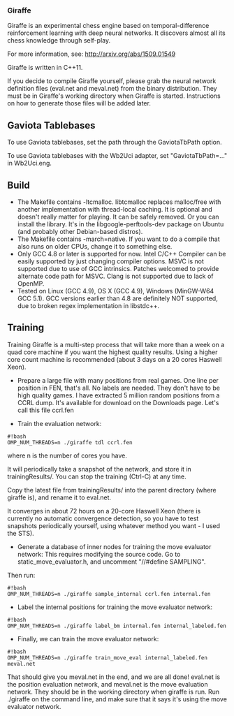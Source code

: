 ### Giraffe ###

Giraffe is an experimental chess engine based on temporal-difference reinforcement learning with deep neural networks. It discovers almost all its chess knowledge through self-play.

For more information, see: http://arxiv.org/abs/1509.01549

Giraffe is written in C++11.

If you decide to compile Giraffe yourself, please grab the neural network definition files (eval.net and meval.net) from the binary distribution. They must be in Giraffe's working directory when Giraffe is started. Instructions on how to generate those files will be added later.

## Gaviota Tablebases ##
To use Gaviota tablebases, set the path through the GaviotaTbPath option.

To use Gaviota tablebases with the Wb2Uci adapter, set "GaviotaTbPath=..." in Wb2Uci.eng.

## Build ##
* The Makefile contains -ltcmalloc. libtcmalloc replaces malloc/free with another implementation with thread-local caching. It is optional and doesn't really matter for playing. It can be safely removed. Or you can install the library. It's in the libgoogle-perftools-dev package on Ubuntu (and probably other Debian-based distros).
* The Makefile contains -march=native. If you want to do a compile that also runs on older CPUs, change it to something else.
* Only GCC 4.8 or later is supported for now. Intel C/C++ Compiler can be easily supported by just changing compiler options. MSVC is not supported due to use of GCC intrinsics. Patches welcomed to provide alternate code path for MSVC. Clang is not supported due to lack of OpenMP.
* Tested on Linux (GCC 4.9), OS X (GCC 4.9), Windows (MinGW-W64 GCC 5.1). GCC versions earlier than 4.8 are definitely NOT supported, due to broken regex implementation in libstdc++.

## Training ##
Training Giraffe is a multi-step process that will take more than a week on a quad core machine if you want the highest quality results. Using a higher core count machine is recommended (about 3 days on a 20 cores Haswell Xeon).

* Prepare a large file with many positions from real games. One line per position in FEN, that's all. No labels are needed. They don't have to be high quality games. I have extracted 5 million random positions from a CCRL dump. It's available for download on the Downloads page. Let's call this file ccrl.fen

* Train the evaluation network:

```
#!bash
OMP_NUM_THREADS=n ./giraffe tdl ccrl.fen
```
where n is the number of cores you have.

It will periodically take a snapshot of the network, and store it in trainingResults/. You can stop the training (Ctrl-C) at any time.

Copy the latest file from trainingResults/ into the parent directory (where giraffe is), and rename it to eval.net.

It converges in about 72 hours on a 20-core Haswell Xeon (there is currently no automatic convergence detection, so you have to test snapshots periodically yourself, using whatever method you want - I used the STS).

* Generate a database of inner nodes for training the move evaluator network:
This requires modifying the source code. Go to static_move_evaluator.h, and uncomment "//#define SAMPLING".

Then run:
```
#!bash
OMP_NUM_THREADS=n ./giraffe sample_internal ccrl.fen internal.fen
```

* Label the internal positions for training the move evaluator network:
```
#!bash
OMP_NUM_THREADS=n ./giraffe label_bm internal.fen internal_labeled.fen
```

* Finally, we can train the move evaluator network:
```
#!bash
OMP_NUM_THREADS=n ./giraffe train_move_eval internal_labeled.fen meval.net
```

That should give you meval.net in the end, and we are all done! eval.net is the position evaluation network, and meval.net is the move evaluation network. They should be in the working directory when giraffe is run. Run ./giraffe on the command line, and make sure that it says it's using the move evaluator network.